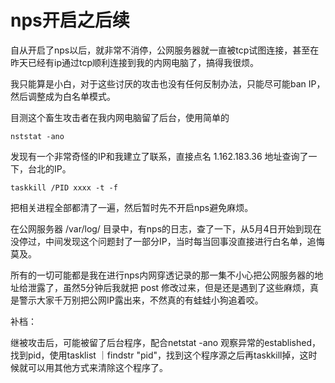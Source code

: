 # nps开启之后续

自从开启了nps以后，就非常不消停，公网服务器就一直被tcp试图连接，甚至在昨天已经有ip通过tcp顺利连接到我的内网电脑了，搞得我很烦。

我只能算是小白，对于这些讨厌的攻击也没有任何反制办法，只能尽可能ban IP，然后调整成为白名单模式。

目测这个畜生攻击者在我内网电脑留了后台，使用简单的
```
nststat -ano
```
发现有一个非常奇怪的IP和我建立了联系，直接点名 1.162.183.36 地址查询了一下，台北的IP。
```
taskkill /PID xxxx -t -f
```
把相关进程全部都清了一遍，然后暂时先不开启nps避免麻烦。

在公网服务器 /var/log/ 目录中，有nps的日志，查了一下，从5月4日开始到现在没停过，中间发现这个问题封了一部分IP，当时每当回事没直接进行白名单，追悔莫及。

所有的一切可能都是我在进行nps内网穿透记录的那一集不小心把公网服务器的地址给泄露了，虽然5分钟后我就把 post 修改过来，但是还是遇到了这些麻烦，真是警示大家千万别把公网IP露出来，不然真的有蛙蛙小狗追着咬。


补档：

继被攻击后，可能被留了后台程序，配合netstat -ano 观察异常的established，找到pid，使用tasklist ｜findstr "pid"，找到这个程序源之后再taskkill掉，这时候就可以用其他方式来清除这个程序了。